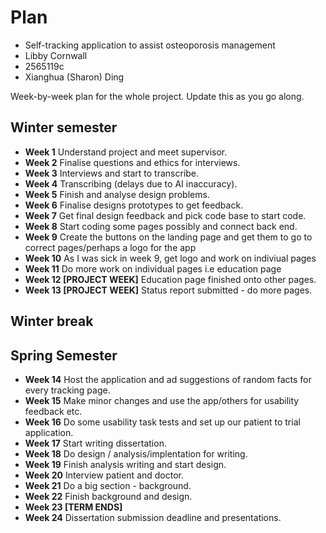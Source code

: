 # Plan

* Self-tracking application to assist osteoporosis management
* Libby Cornwall
* 2565119c
* Xianghua (Sharon) Ding

Week-by-week plan for the whole project. Update this as you go along.

## Winter semester

* **Week 1** Understand project and meet supervisor.
* **Week 2** Finalise questions and ethics for interviews.
* **Week 3** Interviews and start to transcribe.
* **Week 4** Transcribing (delays due to AI inaccuracy).
* **Week 5** Finish and analyse design problems. 
* **Week 6** Finalise designs prototypes to get feedback. 
* **Week 7** Get final design feedback and pick code base to start code.
* **Week 8** Start coding some pages possibly and connect back end.
* **Week 9** Create the buttons on the landing page and get them to go to correct pages/perhaps a logo for the app
* **Week 10** As I was sick in week 9, get logo and work on indiviual pages 
* **Week 11** Do more work on individual pages i.e education page
* **Week 12 [PROJECT WEEK]** Education page finished onto other pages.
* **Week 13 [PROJECT WEEK]** Status report submitted - do more pages.

## Winter break

## Spring Semester

* **Week 14** Host the application and ad suggestions of random facts for every tracking page. 
* **Week 15** Make minor changes and use the app/others for usability feedback etc.
* **Week 16** Do some usability task tests and set up our patient to trial application.
* **Week 17** Start writing dissertation.
* **Week 18** Do design / analysis/implentation for writing.
* **Week 19** Finish analysis writing and start design.
* **Week 20** Interview patient and doctor.
* **Week 21** Do a big section - background.
* **Week 22** Finish background and design.
* **Week 23 [TERM ENDS]**
* **Week 24** Dissertation submission deadline and presentations.

